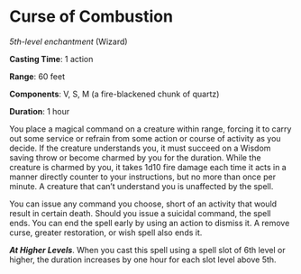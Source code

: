 # Curse of Combustion
*5th-level enchantment* (Wizard)

**Casting Time**: 1 action

**Range**: 60 feet

**Components**: V, S, M (a fire-blackened chunk of quartz)

**Duration**: 1 hour

You place a magical command on a creature within range, forcing it to carry out some service or refrain from some action or course of activity as you decide. If the creature understands you, it must succeed on a Wisdom saving throw or become charmed by you for the duration. While the creature is charmed by you, it takes 1d10 fire damage each time it acts in a manner directly counter to your instructions, but no more than once per minute. A creature that can’t understand you is unaffected by the spell.

You can issue any command you choose, short of an activity that would result in certain death. Should you issue a suicidal command, the spell ends. You can end the spell early by using an action to dismiss it. A remove curse, greater restoration, or wish spell also ends it.

***At Higher Levels***. When you cast this spell using a spell slot of 6th level or higher, the duration increases by one hour for each slot level above 5th.
